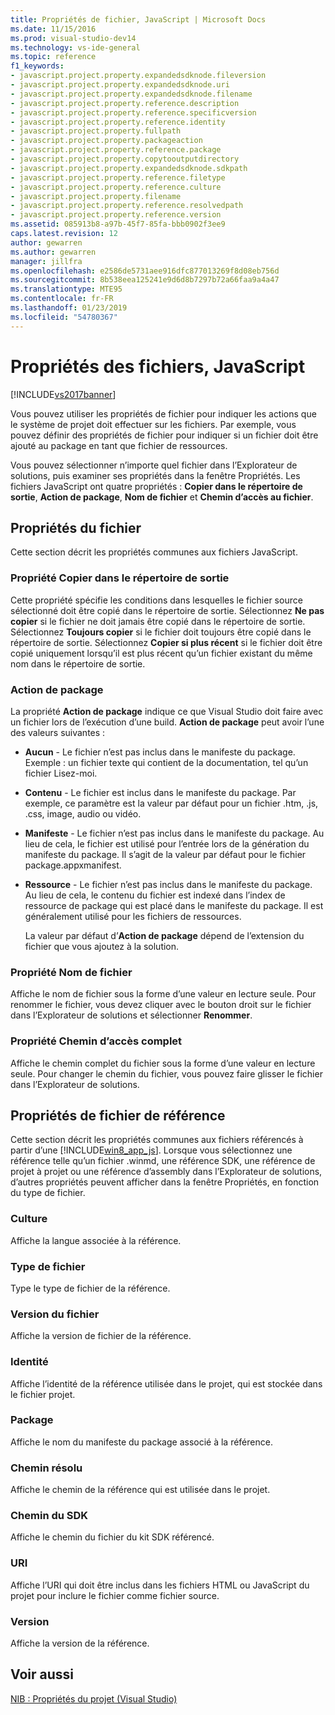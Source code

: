 ```yaml
---
title: Propriétés de fichier, JavaScript | Microsoft Docs
ms.date: 11/15/2016
ms.prod: visual-studio-dev14
ms.technology: vs-ide-general
ms.topic: reference
f1_keywords:
- javascript.project.property.expandedsdknode.fileversion
- javascript.project.property.expandedsdknode.uri
- javascript.project.property.expandedsdknode.filename
- javascript.project.property.reference.description
- javascript.project.property.reference.specificversion
- javascript.project.property.reference.identity
- javascript.project.property.fullpath
- javascript.project.property.packageaction
- javascript.project.property.reference.package
- javascript.project.property.copytooutputdirectory
- javascript.project.property.expandedsdknode.sdkpath
- javascript.project.property.reference.filetype
- javascript.project.property.reference.culture
- javascript.project.property.filename
- javascript.project.property.reference.resolvedpath
- javascript.project.property.reference.version
ms.assetid: 085913b8-a97b-45f7-85fa-bbb0902f3ee9
caps.latest.revision: 12
author: gewarren
ms.author: gewarren
manager: jillfra
ms.openlocfilehash: e2586de5731aee916dfc877013269f8d08eb756d
ms.sourcegitcommit: 8b538eea125241e9d6d8b7297b72a66faa9a4a47
ms.translationtype: MTE95
ms.contentlocale: fr-FR
ms.lasthandoff: 01/23/2019
ms.locfileid: "54780367"
---
```

# <a name="file-properties-javascript"></a>Propriétés des fichiers, JavaScript
[!INCLUDE[vs2017banner](../../includes/vs2017banner.md)]

  
Vous pouvez utiliser les propriétés de fichier pour indiquer les actions que le système de projet doit effectuer sur les fichiers. Par exemple, vous pouvez définir des propriétés de fichier pour indiquer si un fichier doit être ajouté au package en tant que fichier de ressources.  
  
 Vous pouvez sélectionner n’importe quel fichier dans l’Explorateur de solutions, puis examiner ses propriétés dans la fenêtre Propriétés. Les fichiers JavaScript ont quatre propriétés : **Copier dans le répertoire de sortie**, **Action de package**, **Nom de fichier** et **Chemin d’accès au fichier**.  
  
## <a name="file-properties"></a>Propriétés du fichier  
 Cette section décrit les propriétés communes aux fichiers JavaScript.  
  
### <a name="copy-to-output-directory-property"></a>Propriété Copier dans le répertoire de sortie  
 Cette propriété spécifie les conditions dans lesquelles le fichier source sélectionné doit être copié dans le répertoire de sortie. Sélectionnez **Ne pas copier** si le fichier ne doit jamais être copié dans le répertoire de sortie. Sélectionnez **Toujours copier** si le fichier doit toujours être copié dans le répertoire de sortie. Sélectionnez **Copier si plus récent** si le fichier doit être copié uniquement lorsqu’il est plus récent qu’un fichier existant du même nom dans le répertoire de sortie.  
  
### <a name="package-action"></a>Action de package  
 La propriété **Action de package** indique ce que Visual Studio doit faire avec un fichier lors de l’exécution d’une build. **Action de package** peut avoir l’une des valeurs suivantes :  
  
- **Aucun** - Le fichier n’est pas inclus dans le manifeste du package. Exemple : un fichier texte qui contient de la documentation, tel qu’un fichier Lisez-moi.  
  
- **Contenu** - Le fichier est inclus dans le manifeste du package. Par exemple, ce paramètre est la valeur par défaut pour un fichier .htm, .js, .css, image, audio ou vidéo.  
  
- **Manifeste** - Le fichier n’est pas inclus dans le manifeste du package. Au lieu de cela, le fichier est utilisé pour l’entrée lors de la génération du manifeste du package. Il s’agit de la valeur par défaut pour le fichier package.appxmanifest.  
  
- **Ressource** - Le fichier n’est pas inclus dans le manifeste du package. Au lieu de cela, le contenu du fichier est indexé dans l’index de ressource de package qui est placé dans le manifeste du package. Il est généralement utilisé pour les fichiers de ressources.  
  
  La valeur par défaut d’**Action de package** dépend de l’extension du fichier que vous ajoutez à la solution.  
  
### <a name="file-name-property"></a>Propriété Nom de fichier  
 Affiche le nom de fichier sous la forme d’une valeur en lecture seule. Pour renommer le fichier, vous devez cliquer avec le bouton droit sur le fichier dans l’Explorateur de solutions et sélectionner **Renommer**.  
  
### <a name="full-path-property"></a>Propriété Chemin d’accès complet  
 Affiche le chemin complet du fichier sous la forme d’une valeur en lecture seule. Pour changer le chemin du fichier, vous pouvez faire glisser le fichier dans l’Explorateur de solutions.  
  
## <a name="reference-file-properties"></a>Propriétés de fichier de référence  
 Cette section décrit les propriétés communes aux fichiers référencés à partir d’une [!INCLUDE[win8_app_js](../../includes/win8-app-js-md.md)]. Lorsque vous sélectionnez une référence telle qu’un fichier .winmd, une référence SDK, une référence de projet à projet ou une référence d’assembly dans l’Explorateur de solutions, d’autres propriétés peuvent afficher dans la fenêtre Propriétés, en fonction du type de fichier.  
  
### <a name="culture"></a>Culture  
 Affiche la langue associée à la référence.  
  
### <a name="file-type"></a>Type de fichier  
 Type le type de fichier de la référence.  
  
### <a name="file-version"></a>Version du fichier  
 Affiche la version de fichier de la référence.  
  
### <a name="identity"></a>Identité  
 Affiche l’identité de la référence utilisée dans le projet, qui est stockée dans le fichier projet.  
  
### <a name="package"></a>Package  
 Affiche le nom du manifeste du package associé à la référence.  
  
### <a name="resolved-path"></a>Chemin résolu  
 Affiche le chemin de la référence qui est utilisée dans le projet.  
  
### <a name="sdk-path"></a>Chemin du SDK  
 Affiche le chemin du fichier du kit SDK référencé.  
  
### <a name="uri"></a>URI  
 Affiche l’URI qui doit être inclus dans les fichiers HTML ou JavaScript du projet pour inclure le fichier comme fichier source.  
  
### <a name="version"></a>Version  
 Affiche la version de la référence.  
  
## <a name="see-also"></a>Voir aussi  
 [NIB : Propriétés du projet (Visual Studio)](http://msdn.microsoft.com/eb4c97ed-f667-4850-98d0-6e2a4d21bbca)
